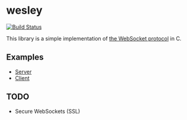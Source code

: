 wesley
======

[![Build Status](https://travis-ci.org/sryze/wesley.svg?branch=master)](https://travis-ci.org/sryze/wesley)

This library is a simple implementation of
[the WebSocket protocol](https://tools.ietf.org/html/rfc6455) in C.

Examples
--------

* [Server](examples/ws_server.c)
* [Client](examples/ws_client.c)

TODO
----

* Secure WebSockets (SSL)
